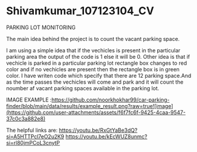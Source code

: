 # Shivamkumar_107123104_CV
PARKING LOT MONITORING

The main idea behind the project is to count the vacant parking space.

I am using a simple idea that if the vechicles is present in the particular parking area the output of the code is 1 else it will be 0.
Other idea is that if vechicle is parked in a particular parking lot rectangle box changes to red color and if no vechicles are present then the rectangle 
box is in green color.
I have writen code which specify that there are 12 parking space.And as the time passes the vechicles will come and park and it will count the noumber af vacant parking spaces available in the parking lot.

IMAGE EXAMPLE :https://github.com/noorkhokhar99/car-parking-finder/blob/main/data/results/example_result.png?raw=true![image](https://github.com/user-attachments/assets/f6f7fc6f-9425-4caa-9547-37c0c3a882e8)

The helpful links are:  https://youtu.be/RxGtYaBe3dQ?si=A5HTTPcl7eO2u2K9
                        https://youtu.be/kEcWUZ8unmc?si=rl80jmPCoL3cnytP
                       
